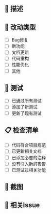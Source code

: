 ## 📝 描述
<!-- 请描述这个PR的改动内容 -->

## 🔧 改动类型
- [ ] Bug修复
- [ ] 新功能
- [ ] 文档更新
- [ ] 代码重构
- [ ] 性能优化
- [ ] 其他

## 🧪 测试
- [ ] 已通过所有测试
- [ ] 添加了新测试
- [ ] 更新了现有测试

## 📋 检查清单
- [ ] 代码符合项目规范
- [ ] 已更新相关文档
- [ ] 已添加必要的注释
- [ ] 没有引入新的警告
- [ ] 已测试过相关功能

## 📸 截图
<!-- 如果是UI改动，请添加截图 -->

## 🔗 相关Issue
<!-- 关联的Issue，例如: Fixes #123 --> 